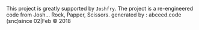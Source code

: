 This project is greatly supported by ``Joshfry``. The project is a re-engineered code from Josh... Rock, Papper, Scissors.
generated by : abceed.code (snc)since 02|Feb &copy; 2018  
